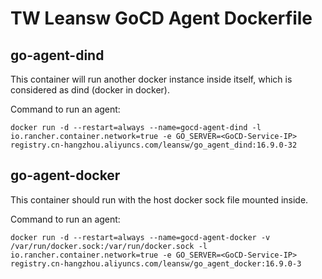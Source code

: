 # TW Leansw GoCD Agent Dockerfile

## go-agent-dind

This container will run another docker instance inside itself, which is considered as dind (docker in docker).

Command to run an agent:
```
docker run -d --restart=always --name=gocd-agent-dind -l io.rancher.container.network=true -e GO_SERVER=<GoCD-Service-IP> registry.cn-hangzhou.aliyuncs.com/leansw/go_agent_dind:16.9.0-32
```

## go-agent-docker

This container should run with the host docker sock file mounted inside.

Command to run an agent:
```
docker run -d --restart=always --name=gocd-agent-docker -v /var/run/docker.sock:/var/run/docker.sock -l io.rancher.container.network=true -e GO_SERVER=<GoCD-Service-IP> registry.cn-hangzhou.aliyuncs.com/leansw/go_agent_docker:16.9.0-3
```
